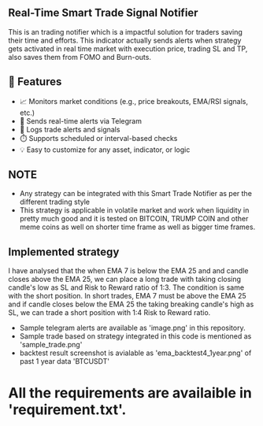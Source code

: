 ## Real-Time Smart Trade Signal Notifier
This is an trading notifier which is a impactful solution for traders saving their time and efforts. This indicator actually sends alerts when strategy gets activated in real time market with execution price, trading SL and TP, also saves them from FOMO and Burn-outs.

## 🚀 Features
- 📈 Monitors market conditions (e.g., price breakouts, EMA/RSI signals, etc.)
- 🔔 Sends real-time alerts via Telegram
- 📝 Logs trade alerts and signals
- ⏱️ Supports scheduled or interval-based checks
- 💡 Easy to customize for any asset, indicator, or logic
  
## NOTE
* Any strategy can be integrated with this Smart Trade Notifier as per the different trading style
* This strategy is applicable in volatile market and work when liquidity in pretty much good and it is tested on BITCOIN, TRUMP COIN and other meme coins as well on shorter time frame as well as bigger time frames.

## Implemented strategy  
I have analysed that the when EMA 7 is below the EMA 25 and and candle closes above the EMA 25, we can place a long trade with taking closing candle's low as SL and Risk to Reward ratio of 1:3. The condition is same with the short position. In short trades, EMA 7 must be above the EMA 25 and if candle closes below the EMA 25 the taking breaking candle's high as SL, we can trade a short position with 1:4 Risk to Reward ratio.

* Sample telegram alerts are available as 'image.png' in this repository.
* Sample trade based on strategy integrated in this code is mentioned as 'sample_trade.png'
* backtest result screenshot is avialable as 'ema_backtest4_1year.png' of past 1 year data 'BTCUSDT'

# All the requirements are availaible in 'requirement.txt'.
